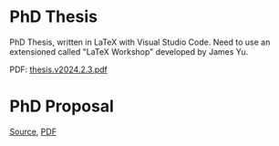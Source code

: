 # PhD Thesis
PhD Thesis, written in LaTeX with Visual Studio Code. Need to use an extensioned called "LaTeX Workshop" developed by James Yu.

PDF: [thesis.v2024.2.3.pdf](https://caitaozhan.github.io/file/thesis.v2024.2.3.pdf)

# PhD Proposal
[Source](https://github.com/caitaozhan/phd.thesis/releases/tag/phd.thesis.proposal), [PDF](https://caitaozhan.github.io/file/thesis-proposal.pdf)


